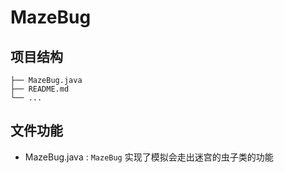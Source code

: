 # MazeBug

## 项目结构

```
├── MazeBug.java
├── README.md
└── ...
```

## 文件功能

 - MazeBug.java : `MazeBug` 实现了模拟会走出迷宫的虫子类的功能